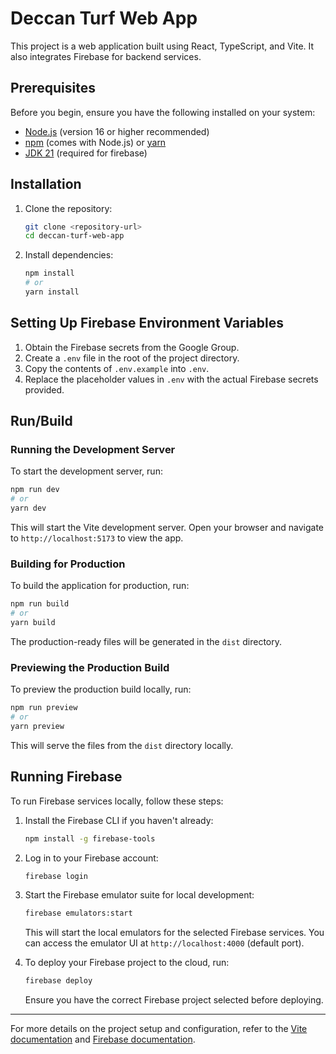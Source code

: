 # Deccan Turf Web App

This project is a web application built using React, TypeScript, and Vite. It also integrates Firebase for backend services.

## Prerequisites

Before you begin, ensure you have the following installed on your system:

- [Node.js](https://nodejs.org/) (version 16 or higher recommended)
- [npm](https://www.npmjs.com/) (comes with Node.js) or [yarn](https://yarnpkg.com/)
- [JDK 21](https://www.oracle.com/java/technologies/javase/jdk21-archive-downloads.html) (required for firebase)

## Installation

1. Clone the repository:
   ```bash
   git clone <repository-url>
   cd deccan-turf-web-app
   ```

2. Install dependencies:
   ```bash
   npm install
   # or
   yarn install
   ```

## Setting Up Firebase Environment Variables

1. Obtain the Firebase secrets from the Google Group.
2. Create a `.env` file in the root of the project directory.
3. Copy the contents of `.env.example` into `.env`.
4. Replace the placeholder values in `.env` with the actual Firebase secrets provided.

## Run/Build

### Running the Development Server

To start the development server, run:
```bash
npm run dev
# or
yarn dev
```

This will start the Vite development server. Open your browser and navigate to `http://localhost:5173` to view the app.

### Building for Production

To build the application for production, run:
```bash
npm run build
# or
yarn build
```

The production-ready files will be generated in the `dist` directory.

### Previewing the Production Build

To preview the production build locally, run:
```bash
npm run preview
# or
yarn preview
```

This will serve the files from the `dist` directory locally.

## Running Firebase

To run Firebase services locally, follow these steps:

1. Install the Firebase CLI if you haven't already:
   ```bash
   npm install -g firebase-tools
   ```

2. Log in to your Firebase account:
   ```bash
   firebase login
   ```

3. Start the Firebase emulator suite for local development:
   ```bash
   firebase emulators:start
   ```

   This will start the local emulators for the selected Firebase services. You can access the emulator UI at `http://localhost:4000` (default port).

4. To deploy your Firebase project to the cloud, run:
   ```bash
   firebase deploy
   ```

   Ensure you have the correct Firebase project selected before deploying.

---

For more details on the project setup and configuration, refer to the [Vite documentation](https://vitejs.dev/) and [Firebase documentation](https://firebase.google.com/docs).
